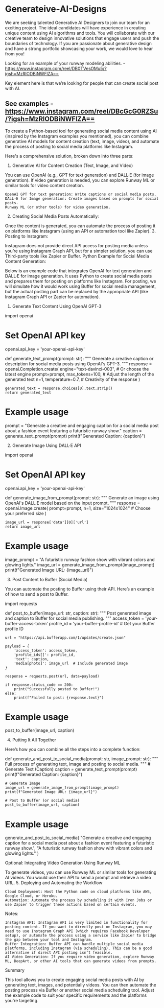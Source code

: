 # Generateive-AI-Designs
We are seeking talented Generative AI Designers to join our team for an exciting project. The ideal candidates will have experience in creating unique content using AI algorithms and tools. You will collaborate with our creative team to design innovative solutions that engage users and push the boundaries of technology. If you are passionate about generative design and have a strong portfolio showcasing your work, we would love to hear from you!

Looking for an example of your runway modeling abilities. - https://www.instagram.com/reel/DB0TVesOMu5/?igsh=MzRlODBiNWFlZA==

Key element here is that we’re looking for people that can create social post with AI.

See examples - https://www.instagram.com/reel/DBcGcG0RZSu/?igsh=MzRlODBiNWFlZA==
------
To create a Python-based tool for generating social media content using AI (inspired by the Instagram examples you mentioned), you can combine generative AI models for content creation (text, image, video), and automate the process of posting to social media platforms like Instagram.

Here's a comprehensive solution, broken down into three parts:
1. Generative AI for Content Creation (Text, Image, and Video)

You can use OpenAI (e.g., GPT for text generation) and DALL·E (for image generation). If video generation is needed, you can explore Runway ML or similar tools for video content creation.

    OpenAI GPT for text generation: Write captions or social media posts.
    DALL·E for Image generation: Create images based on prompts for social posts.
    Runway ML (or other tools) for video generation.

2. Creating Social Media Posts Automatically:

Once the content is generated, you can automate the process of posting it on platforms like Instagram (using an API or automation tool like Zapier).
3. Posting to Instagram:

Instagram does not provide direct API access for posting media unless you’re using Instagram Graph API, but for a simpler solution, you can use Third-party tools like Zapier or Buffer.
Python Example for Social Media Content Generation:

Below is an example code that integrates OpenAI for text generation and DALL·E for image generation. It uses Python to create social media posts and prepares them for posting on platforms like Instagram. For posting, we will simulate how it would work using Buffer for social media management, but the actual posting part can be replaced by the appropriate API (like Instagram Graph API or Zapier for automation).
1. Generate Text Content Using OpenAI GPT-3

import openai

# Set OpenAI API key
openai.api_key = 'your-openai-api-key'

def generate_text_prompt(prompt: str):
    """
    Generate a creative caption or description for social media posts using OpenAI's GPT-3.
    """
    response = openai.Completion.create(
        engine="text-davinci-003",  # Or choose the latest engine
        prompt=prompt,
        max_tokens=100,  # Adjust the length of the generated text
        n=1,
        temperature=0.7,  # Creativity of the response
    )
    
    generated_text = response.choices[0].text.strip()
    return generated_text

# Example usage
prompt = "Generate a creative and engaging caption for a social media post about a fashion event featuring a futuristic runway show."
caption = generate_text_prompt(prompt)
print(f"Generated Caption: {caption}")

2. Generate Image Using DALL·E API

import openai

# Set OpenAI API key
openai.api_key = 'your-openai-api-key'

def generate_image_from_prompt(prompt: str):
    """
    Generate an image using OpenAI's DALL·E model based on the input prompt.
    """
    response = openai.Image.create(
        prompt=prompt,
        n=1,
        size="1024x1024"  # Choose your preferred size
    )
    
    image_url = response['data'][0]['url']
    return image_url

# Example usage
image_prompt = "A futuristic runway fashion show with vibrant colors and glowing lights."
image_url = generate_image_from_prompt(image_prompt)
print(f"Generated Image URL: {image_url}")

3. Post Content to Buffer (Social Media)

You can automate the posting to Buffer using their API. Here’s an example of how to send a post to Buffer.

import requests

def post_to_buffer(image_url: str, caption: str):
    """
    Post generated image and caption to Buffer for social media publishing.
    """
    access_token = 'your-buffer-access-token'
    profile_id = 'your-buffer-profile-id'  # Get your Buffer profile ID
    
    url = "https://api.bufferapp.com/1/updates/create.json"
    
    payload = {
        'access_token': access_token,
        'profile_ids[]': profile_id,
        'text': caption,
        'media[photo]': image_url  # Include generated image
    }
    
    response = requests.post(url, data=payload)
    
    if response.status_code == 200:
        print("Successfully posted to Buffer!")
    else:
        print(f"Failed to post: {response.text}")

# Example usage
post_to_buffer(image_url, caption)

4. Putting It All Together

Here’s how you can combine all the steps into a complete function:

def generate_and_post_to_social_media(prompt: str, image_prompt: str):
    """
    Full process of generating text, image and posting to social media.
    """
    # Generate Text (Caption)
    caption = generate_text_prompt(prompt)
    print(f"Generated Caption: {caption}")
    
    # Generate Image
    image_url = generate_image_from_prompt(image_prompt)
    print(f"Generated Image URL: {image_url}")
    
    # Post to Buffer (or social media)
    post_to_buffer(image_url, caption)

# Example usage
generate_and_post_to_social_media(
    "Generate a creative and engaging caption for a social media post about a fashion event featuring a futuristic runway show.",
    "A futuristic runway fashion show with vibrant colors and glowing lights."
)

Optional: Integrating Video Generation Using Runway ML

To generate videos, you can use Runway ML or similar tools for generating AI videos. You would use their API to send a prompt and retrieve a video URL.
5. Deploying and Automating the Workflow

    Cloud Deployment: Host the Python code on cloud platforms like AWS, Google Cloud, or Heroku.
    Automation: Automate the process by scheduling it with Cron Jobs or use Zapier to trigger these actions based on certain events.

Notes:

    Instagram API: Instagram API is very limited in functionality for posting content. If you want to directly post on Instagram, you may need to use Instagram Graph API (which requires Facebook Developer setup), or automate the process using a service like Zapier to bridge the gap between your tool and Instagram.
    Buffer Integration: Buffer API can handle multiple social media platforms, including Instagram (via scheduling). This can be a good alternative if direct API posting isn’t feasible.
    AI Video Generation: If you require video generation, explore Runway ML, DeepArt, or other AI tools that can generate videos from prompts.

Summary

This tool allows you to create engaging social media posts with AI by generating text, images, and potentially videos. You can then automate the posting process via Buffer or another social media scheduling tool. Adjust the example code to suit your specific requirements and the platforms you're targeting.
